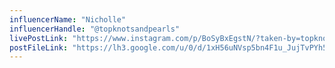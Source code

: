 ```yaml
---
influencerName: "Nicholle"
influencerHandle: "@topknotsandpearls"
livePostLink: "https://www.instagram.com/p/BoSyBxEgstN/?taken-by=topknotsandpearls"
postFileLink: "https://lh3.google.com/u/0/d/1xH56uNVsp5bn4F1u_JujTvPYh5k5PStA"
---
```

